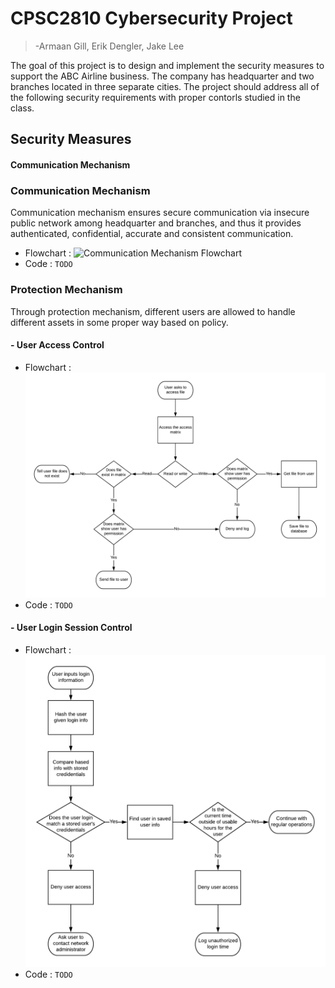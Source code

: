 # CPSC2810 Cybersecurity Project
>-Armaan Gill, Erik Dengler, Jake Lee

The goal of this project is to design and implement the security measures to support
the ABC Airline business. The company has headquarter and two branches located in three
separate cities. The project should address all of the following security requirements with
proper contorls studied in the class.

## Security Measures

#### Communication Mechanism
### Communication Mechanism

Communication mechanism ensures secure communication via insecure public network among headquarter
and branches, and thus it provides authenticated, confidential, accurate and consistent communication.

* Flowchart :
![Communication Mechanism Flowchart](/flowcharts/CommMechFlowchart.png)
* Code : `TODO`


### Protection Mechanism

Through protection mechanism, different users are allowed to handle different assets in some proper way based on policy.


#### - User Access Control 
  - Flowchart : 
![Asset Protection Flowchart](/flowcharts/Asset&#32;protection.png)
  - Code : `TODO`

#### - User Login Session Control 
  - Flowchart :
![Initial login Flowchart](/flowcharts/Initial&#32;login.png)
  - Code : `TODO`






